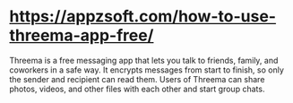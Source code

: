 # https://appzsoft.com/how-to-use-threema-app-free/
Threema is a free messaging app that lets you talk to friends, family, and coworkers in a safe way. It encrypts messages from start to finish, so only the sender and recipient can read them. Users of Threema can share photos, videos, and other files with each other and start group chats.
